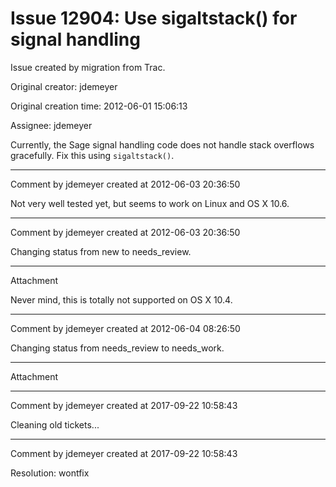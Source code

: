 # Issue 12904: Use sigaltstack() for signal handling

Issue created by migration from Trac.

Original creator: jdemeyer

Original creation time: 2012-06-01 15:06:13

Assignee: jdemeyer

Currently, the Sage signal handling code does not handle stack overflows gracefully.  Fix this using `sigaltstack()`.


---

Comment by jdemeyer created at 2012-06-03 20:36:50

Not very well tested yet, but seems to work on Linux and OS X 10.6.


---

Comment by jdemeyer created at 2012-06-03 20:36:50

Changing status from new to needs_review.


---

Attachment

Never mind, this is totally not supported on OS X 10.4.


---

Comment by jdemeyer created at 2012-06-04 08:26:50

Changing status from needs_review to needs_work.


---

Attachment


---

Comment by jdemeyer created at 2017-09-22 10:58:43

Cleaning old tickets...


---

Comment by jdemeyer created at 2017-09-22 10:58:43

Resolution: wontfix
